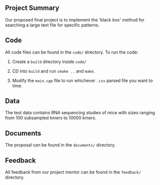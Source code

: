 ## Project Summary

Our proposed final project is to implement the 'black box' method for searching a large text file for specific patterns.

## Code

All code files can be found in the `code/` directory. To run the code:

1. Create a `build` directory inside `code/`

2. CD into `build` and run `cmake ..` and `make`.

3. Modify the `main.cpp` file to run whichever `.csv` parsed file you want to time.

## Data

The test data contains RNA sequencing studies of mice with sizes ranging from 100 subsampled kmers to 10000 kmers.

## Documents

The proposal can be found in the `documents/` directory.

## Feedback

All feedback from our project mentor can be found in the `feedback/` directory.

